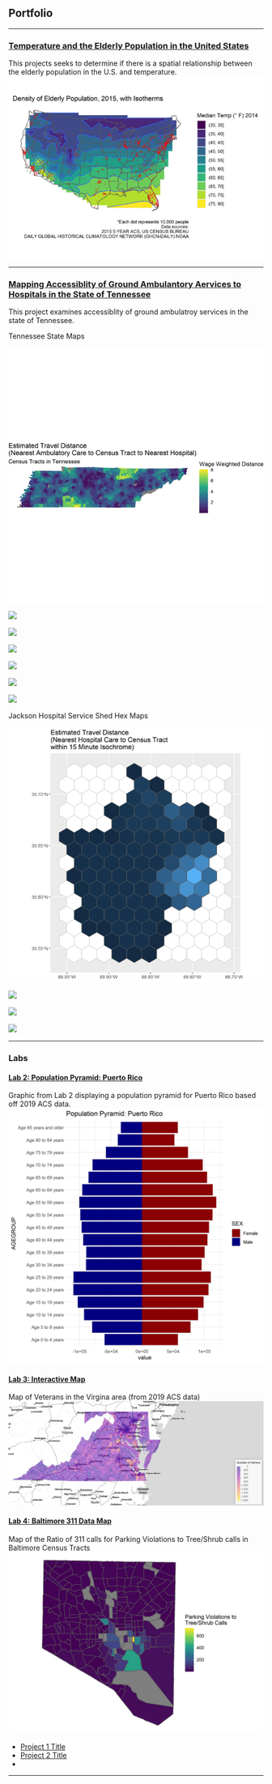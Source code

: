 

## Portfolio

---
### [Temperature and the Elderly Population in the United States](/Projects/Project1_486/index.md)
This projects seeks to determine if there is a spatial relationship between the elderly population in the U.S. and temperature.
[<img src="/Projects/Project1_486/maps_project1.gif?raw=true"/>](/Projects/Project1_486/temp_us.jpg)

---
### [Mapping Accessiblity of Ground Ambulantory Aervices to Hospitals in the State of Tennessee](/Projects/Project2_486/index.md)
This project examines accessiblity of ground ambulatroy services in the state of Tennessee.

Tennessee State Maps

[<img src="/Projects/Project2_486/tn_maps_animation.gif?raw=true"/>](/Projects/Project2_486/tn_maps_animation.gif)

[<img src="/Projects/Project2_486/tn_accessibility_maps/tn_map1.jpeg?raw=true"/>](/Projects/Project2_486/tn_accessibility_maps/tn_map1.jpeg)

[<img src="/Projects/Project2_486/tn_accessibility_maps/tn_map2.jpeg?raw=true"/>](/Projects/Project2_486/tn_accessibility_maps/tn_map2.jpeg)

[<img src="/Projects/Project2_486/tn_accessibility_maps/tn_map3.jpeg?raw=true"/>](/Projects/Project2_486/tn_accessibility_maps/tn_map3.jpeg)

[<img src="/Projects/Project2_486/tn_accessibility_maps/tn_map4.jpeg?raw=true"/>](/Projects/Project2_486/tn_accessibility_maps/tn_map4.jpeg)

[<img src="/Projects/Project2_486/tn_accessibility_maps/tn_map5.jpeg?raw=true"/>](/Projects/Project2_486/tn_accessibility_maps/tn_map5.jpeg)

[<img src="/Projects/Project2_486/tn_accessibility_maps/tn_map6.jpeg?raw=true"/>](/Projects/Project2_486/tn_accessibility_maps/tn_map6.jpeg)

Jackson Hospital Service Shed Hex Maps

[<img src="/Projects/Project2_486/jack_maps_animation.gif?raw=true"/>](/Projects/Project2_486/jack_maps_animation.gif)

[<img src="/Projects/Project2_486/jack_hos_accessibility_maps/jack_map1.jpeg?raw=true"/>](/Projects/Project2_486/jack_hos_accessibility_maps/jack_map1.jpeg)

[<img src="/Projects/Project2_486/jack_hos_accessibility_maps/jack_map2.jpeg?raw=true"/>](/Projects/Project2_486/jack_hos_accessibility_maps/jack_map2.jpeg)

[<img src="/Projects/Project2_486/jack_hos_accessibility_maps/jack_map3.jpeg?raw=true"/>](/Projects/Project2_486/jack_hos_accessibility_maps/jack_map3.jpeg)

---


### Labs

#### [Lab 2: Population Pyramid: Puerto Rico](/Labs/Lab_2/index.md)

Graphic from Lab 2 displaying a population pyramid for Puerto Rico based off 2019 ACS data.
[<img src= "/Labs/Lab3_adding_maps_to_website/pr_pyramid.jpg?raw=true"/>](/Labs/Lab3_adding_maps_to_website/pr_pyramid.jpg)

#### [Lab 3: Interactive Map](/Labs/Lab3_adding_maps_to_website/index.md)
Map of Veterans in the Virgina area (from 2019 ACS data)
[<img src= "/Labs/Lab3_adding_maps_to_website/vet_map.jpg?raw=true"/>](/Labs/Lab3_adding_maps_to_website/vet_map.jpg)

#### [Lab 4: Baltimore 311 Data Map](/Labs/Lab_4/index.md)
Map of the Ratio of 311 calls for Parking Violations to Tree/Shrub calls in Baltimore Census Tracts
[<img src= "/Labs/Lab_4/parking_and_tree_calls.jpg?raw=true"/>](/Labs/Lab_4/parking_and_tree_calls.jpg)




- [Project 1 Title](http://example.com/)
- [Project 2 Title](http://example.com/)
- 
---
